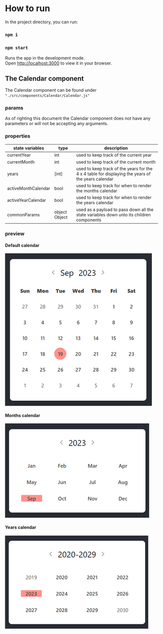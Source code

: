 # How to run

In the project directory, you can run:

### `npm i`

### `npm start`

Runs the app in the development mode.\
Open [http://localhost:3000](http://localhost:3000) to view it in your browser.

## The Calendar component

The Calendar component can be found under `"./src/components/Calendar/Calendar.js"`

### params

As of righting this document the Calendar component does not have any parameters or will not be accepting any arguments.

### properties

| state variables     | type          | description                                                                                        |
| ------------------- | ------------- | -------------------------------------------------------------------------------------------------- |
| currentYear         | int           | used to keep track of the current year                                                             |
| currentMonth        | int           | used to keep track of the current month                                                            |
| years               | [int]         | used to keep track of the years for the 4 x 4 table for displaying the years of the years calendar |
| activeMonthCalendar | bool          | used to keep track for when to render the months calendar                                          |
| activeYearCalendar  | bool          | used to keep track for when to render the years calendar                                           |
| commonParams        | object Object | used as a payload to pass down all the state variables down unto its children components           |

### preview

#### Default calendar

![default calendar](./images/default-calendar.png)
<br>

#### Months calendar

![months calendar](./images/months-calendar.png)
<br>

#### Years calendar

![years calendar](./images/years-calendar.png)
